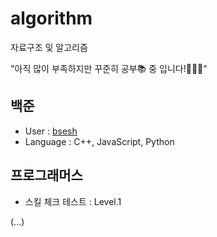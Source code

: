 # algorithm

자료구조 및 알고리즘

"아직 많이 부족하지만 꾸준히 공부📚 중 입니다!🧑🏻‍💻"

## 백준
- User : [bsesh](https://solved.ac/profile/baesh)
- Language : C++, JavaScript, Python

## 프로그래머스
-  스킬 체크 테스트 : Level.1

(...)
